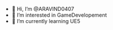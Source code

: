 - 👋 Hi, I’m @ARAVIND0407
- 👀 I’m interested in GameDevelopement
- 🌱 I’m currently learning UE5

<!---
ARAVIND0407/ARAVIND0407 is a ✨ special ✨ repository because its `README.md` (this file) appears on your GitHub profile.
You can click the Preview link to take a look at your changes.
--->
